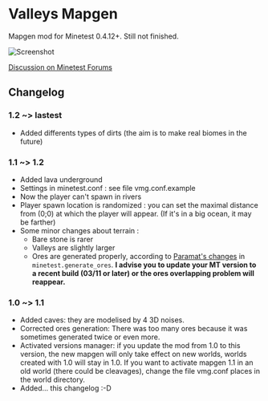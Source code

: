 # Valleys Mapgen
Mapgen mod for Minetest 0.4.12+. Still not finished.

![Screenshot](http://i.imgur.com/z78BXy3.png)

[Discussion on Minetest Forums](https://forum.minetest.net/viewtopic.php?f=9&t=11430)

## Changelog
### 1.2 ~> lastest
* Added differents types of dirts (the aim is to make real biomes in the future)

### 1.1 ~> 1.2
* Added lava underground
* Settings in minetest.conf : see file vmg.conf.example
* Now the player can't spawn in rivers
* Player spawn location is randomized : you can set the maximal distance from (0;0) at which the player will appear. (If it's in a big ocean, it may be farther)
* Some minor changes about terrain :
    * Bare stone is rarer
    * Valleys are slightly larger
    * Ores are generated properly, according to [Paramat's changes](https://github.com/minetest/minetest/commit/b2b6bbf3e80f0ab06d62c43567122871ae560534) in `minetest.generate_ores`. **I advise you to update your MT version to a recent build (03/11 or later) or the ores overlapping problem will reappear.**

### 1.0 ~> 1.1
* Added caves: they are modelised by 4 3D noises.
* Corrected ores generation: There was too many ores because it was sometimes generated twice or even more.
* Activated versions manager: if you update the mod from 1.0 to this version, the new mapgen will only take effect on new worlds, worlds created with 1.0 will stay in 1.0. If you want to activate mapgen 1.1 in an old world (there could be cleavages), change the file vmg.conf places in the world directory.
* Added… this changelog :-D
